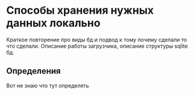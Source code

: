 # Способы хранения нужных данных локально
Краткое повторение про виды бд и подвод к тому почему сделали то что сделали.
Описание работы загрузчика, описание структуры sqlite бд.


## Определения
Вот не знаю что тут определять
